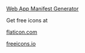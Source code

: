 [Web App Manifest Generator](https://app-manifest.firebaseapp.com/)

Get free icons at

  [flaticon.com](https://www.flaticon.com/)
  
  [freeicons.io](https://freeicons.io/)
